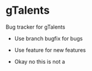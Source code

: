 # gTalents
Bug tracker for gTalents

 - Use branch bugfix for bugs
 - Use feature for new features

 - Okay no this is not a 

